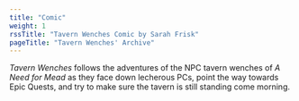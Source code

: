 ```yaml
---
title: "Comic"
weight: 1
rssTitle: "Tavern Wenches Comic by Sarah Frisk"
pageTitle: "Tavern Wenches' Archive"
---
```

*Tavern Wenches* follows the adventures of the NPC tavern wenches of *A Need for Mead* as they face down lecherous PCs, point the way towards Epic Quests, and try to make sure the tavern is still standing come morning.
